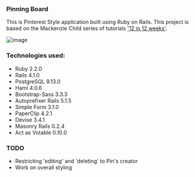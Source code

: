 ### Pinning Board

This is Pinterest Style application built using Ruby on Rails. This project is based on the Mackenzie Child series of tutorials ['12 in 12 weeks'](http://youtu.be/abcnfFS_DS8?list=PL23ZvcdS3XPLNdRYB_QyomQsShx59tpc-).

![image](https://raw.githubusercontent.com/charlesdebarros/Pinning-Board/master/app/assets/images/screenshot.jpg)


### Technologies used:

* Ruby 2.2.0
* Rails 4.1.0
* PostgreSQL 9.13.0
* Haml 4.0.6
* Bootstrap-Sass 3.3.3
* Autoprefixer Rails 5.1.5
* Simple Form 3.1.0
* PaperClip 4.2.1
* Devise 3.4.1
* Masonry Rails 0.2.4
* Act as Votable 0.10.0

### TODO

* Restricting 'editing' and 'deleting' to Pin's creator
* Work on overall styling
